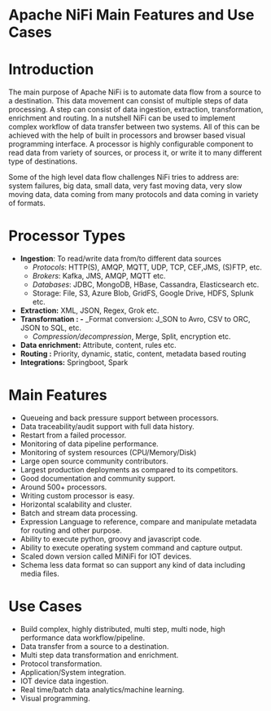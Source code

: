 Apache NiFi Main Features and Use Cases
=======================================


Introduction
============

The main purpose of Apache NiFi is to automate data flow from a source to a destination. This data movement can consist of multiple steps of data processing. A step can consist of data ingestion, extraction, transformation, enrichment and routing. In a nutshell NiFi can be used to implement complex workflow of data transfer between two systems. All of this can be achieved with the help of built in processors and browser based visual programming interface. A processor is highly configurable component to read data from variety of sources, or process it, or write it to many different type of destinations.

Some of the high level data flow challenges NiFi tries to address are: system failures, big data, small data, very fast moving data, very slow moving data, data coming from many protocols and data coming in variety of formats.

Processor Types
===============

*   **Ingestion**: To read/write data from/to different data sources
    - _Protocols_: HTTP(S), AMQP, MQTT, UDP, TCP, CEF,JMS, (S)FTP, etc.
    - _Brokers_: Kafka, JMS, AMQP, MQTT etc.
    - _Databases_: JDBC, MongoDB, HBase, Cassandra, Elasticsearch etc.
    - Storage: File, S3, Azure Blob, GridFS, Google Drive, HDFS, Splunk etc.
*   **Extraction:** XML, JSON, Regex, Grok etc.
*   **Transformation :
    -** _Format conversion: J_SON to Avro, CSV to ORC, JSON to SQL, etc.
    - _Compression/decompression_, Merge, Split, encryption etc.
*   **Data enrichment:** Attribute, content, rules etc.
*   **Routing :** Priority, dynamic, static, content, metadata based routing
*   **Integrations:** Springboot, Spark

Main Features
=============

*   Queueing and back pressure support between processors.
*   Data traceability/audit support with full data history.
*   Restart from a failed processor.
*   Monitoring of data pipeline performance.
*   Monitoring of system resources (CPU/Memory/Disk)
*   Large open source community contributors.
*   Largest production deployments as compared to its competitors.
*   Good documentation and community support.
*   Around 500+ processors.
*   Writing custom processor is easy.
*   Horizontal scalability and cluster.
*   Batch and stream data processing.
*   Expression Language to reference, compare and manipulate metadata for routing and other purpose.
*   Ability to execute python, groovy and javascript code.
*   Ability to execute operating system command and capture output.
*   Scaled down version called MiNiFi for IOT devices.
*   Schema less data format so can support any kind of data including media files.

Use Cases
=========

*   Build complex, highly distributed, multi step, multi node, high performance data workflow/pipeline.
*   Data transfer from a source to a destination.
*   Multi step data transformation and enrichment.
*   Protocol transformation.
*   Application/System integration.
*   IOT device data ingestion.
*   Real time/batch data analytics/machine learning.
*   Visual programming.
